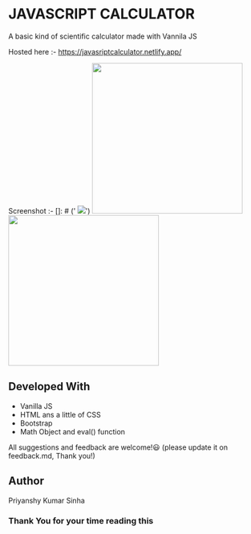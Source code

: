 # JAVASCRIPT CALCULATOR

A basic kind of scientific calculator made with Vannila JS

Hosted here :- https://javasriptcalculator.netlify.app/

Screenshot :-
[]: # ('
<img src ="https://github.com/PriyanshuKumarSinha/javascript_calculator/blob/main/project_screenshot_desktop.png"></img>')
<img width = "300px" src ="https://github.com/PriyanshuKumarSinha/javascript_calculator/blob/main/project_screenshot_mobile.jpg"></img>
<img width = "300px" src ="https://github.com/PriyanshuKumarSinha/javascript_calculator/blob/main/project_screenshot_mobile.jpg"></img>

## Developed With

- Vanilla JS
- HTML ans a little of CSS
- Bootstrap 
- Math Object and eval() function

All suggestions and feedback are welcome!😃
(please update it on feedback.md, Thank you!)

## Author

Priyanshy Kumar Sinha

### Thank You for your time reading this
